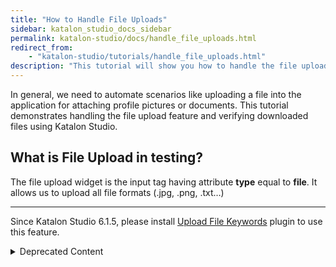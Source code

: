 ```yaml
---
title: "How to Handle File Uploads"
sidebar: katalon_studio_docs_sidebar
permalink: katalon-studio/docs/handle_file_uploads.html
redirect_from:
    - "katalon-studio/tutorials/handle_file_uploads.html"
description: "This tutorial will show you how to handle the file upload feature and verifying downloaded files using Katalon Studio."
---
```

In general, we need to automate scenarios like uploading a file into the application for attaching profile pictures or documents. This tutorial demonstrates handling the file upload feature and verifying downloaded files using Katalon Studio.

What is File Upload in testing?
-------------------------------

The file upload widget is the input tag having attribute **type** equal to **file**. It allows us to upload all file formats (.jpg, .png, .txt…)

-------------------------------
Since Katalon Studio 6.1.5, please install [Upload File Keywords](https://store.katalon.com/product/69/UploadFile-Keywords) plugin to use this feature.

<details><summary>Deprecated Content</summary>

Let's work on the case in which we need to upload a file and validate whether the file is uploaded.

Steps:

*   Launch the URL of the application
*   Maximize the window
*   Use the file upload widget to upload a file

**Manual Mode**:

![Handle File Uploads testing Manual Mode](https://github.com/katalon-studio/docs-images/raw/master/katalon-studio/tutorials/handle_file_uploads/Handle-File-Uploads-Manual-Mode-1024x167.png)

We can also use the **script mode**. Below script is the code to upload a file and validate the uploaded file.

**Script Mode:**

```groovy
'Open browser and navigate to given URL'
WebUI.openBrowser('C:\\\\Users\\\\User\\\\Desktop\\\\Katalon Articles\\\\File Upload\\\\UploadFile.html')
'Maximize the window\r\n'
WebUI.maximizeWindow()
'Passing the path of the file'
WebUI.uploadFile(findTestObject('Upload File'), 'C:\\\\Users\\\\Public\\\\Pictures\\\\Sample Pictures\\\\Desert.jpg')
 
'Capturing the file name after upload and storing it in a variable'
FilePath = WebUI.getAttribute(findTestObject('Upload File'), 'value')
 
'Verifying the Actual path and Expected path of file'
WebUI.verifyMatch(FilePath, 'C:\\fakepath\\Desert.jpg', false)

```

File upload using Send Keys
---------------------------

We can also upload files by using the **Send Keys** method. **Send Keys** works for the **input** tag having **type** equal to **file**.

Steps:

*   Launch the URL of the application
*   Maximize the window
*   Use the Send Keys method to upload a file.
*   Send Keys accepts file URL as string.

**Manual Mode:**

![File Uploads using send key](https://github.com/katalon-studio/docs-images/raw/master/katalon-studio/tutorials/handle_file_uploads/Sendkeys_Upload_file_Manual-1024x208.png)

**Script Mode:**

```groovy
'Open browser and navigate to given URL'
 
WebUI.openBrowser('C:\\\\Users\\\\User\\\\Desktop\\\\Katalon Articles\\\\File Upload\\\\UploadFile.html')
 
'Maximize the window\r\n'
WebUI.maximizeWindow()
 
'Uploading the File using Send Keys method by passing the File path'
WebUI.sendKeys(findTestObject('Upload File'), 'C:\\\\Users\\\\Public\\\\Pictures\\\\Sample Pictures\\\\Desert.jpg')
 
'Capturing the file name after upload and storing it in a variable'
FilePath = WebUI.getAttribute(findTestObject('Upload File'), 'value')
 
'Verifying the Actual path and Expected path of file'
WebUI.verifyMatch(FilePath, 'C:\\fakepath\\Desert.jpg', false)

```

Verify a Downloaded File
------------------------

After downloading a file from the application we need to verify whether the file is successfully downloaded and saved in a folder.

For that, we need to set preferences for Firefox, as shown in the Image below.

![Verify a Downloaded file](https://github.com/katalon-studio/docs-images/raw/master/katalon-studio/tutorials/handle_file_uploads/Verify-a-Downloaded-File.png)

**Script Mode:**

```groovy
import org.openqa.selenium.By as By
import org.openqa.selenium.WebDriver as WebDriver
import org.testng.Assert as Assert
import com.kms.katalon.core.webui.driver.DriverFactory as DriverFactory
import com.kms.katalon.core.webui.keyword.WebUiBuiltInKeywords as WebUI
import internal.GlobalVariable as GlobalVariable
 
'Define Custom Path where file needs to be downloaded'
String downloadPath = 'D:\\FileDownloadChecking'
 
'Launch a browser and Navigate to URL'
WebUI.openBrowser(GlobalVariable.FileDownloadCheckingURL)
 
WebDriver driver = DriverFactory.getWebDriver()
 
'Clicking on a Link text to download a file'
driver.findElement(By.linkText('smilechart.xls')).click()
'Wait for Some time so that file gets downloaded and Stored in user defined path'
WebUI.delay(10)
 
'Verifying the file is download in the User defined Path'
Assert.assertTrue(isFileDownloaded(downloadPath, 'smilechart.xls'), 'Failed to download Expected document')
 
boolean isFileDownloaded(String downloadPath, String fileName) {
    long timeout = 5 * 60 * 1000
    long start = new Date().getTime()
    boolean downloaded = false
    File file = new File(downloadPath, fileName)
    while (!downloaded) {
        KeywordUtil.logInfo("Checking file exists ${file.absolutePath}")
        downloaded = file.exists()
        if (downloaded) {
            file.delete() // remove this line if you want to keep the file
        } else {
            long now = new Date().getTime()
            if (now - start > timeout) {
                break
            }
            Thread.sleep(3000)
        }
    }
    return downloaded
}

```

We have just learned how to handle file uploads and verify downloaded files using Katalon Studio. You can download the source code [here](https://github.com/katalon-studio/katalon-web-automation).

For further instructions and help, please refer to [Upload File](/display/KD/%5BWebUI%5D+Upload+File) guideline.

</details>